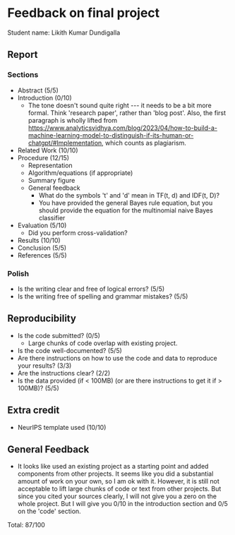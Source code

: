 # Feedback on final project

Student name: Likith Kumar Dundigalla

## Report

### Sections

- Abstract (5/5)
- Introduction (0/10)
  - The tone doesn't sound quite right --- it needs to be a bit more formal.
    Think 'research paper', rather than 'blog post'. Also, the first paragraph
    is wholly lifted from
    https://www.analyticsvidhya.com/blog/2023/04/how-to-build-a-machine-learning-model-to-distinguish-if-its-human-or-chatgpt/#Implementation,
    which counts as plagiarism.
- Related Work (10/10)
- Procedure (12/15)
    - Representation
    - Algorithm/equations (if appropriate)
    - Summary figure
    - General feedback
      - What do the symbols 't' and 'd' mean in TF(t, d) and IDF(t, D)?
      - You have provided the general Bayes rule equation, but you should
        provide the equation for the multinomial naive Bayes classifier
- Evaluation (5/10)
  - Did you perform cross-validation?
- Results (10/10)
- Conclusion (5/5)
- References (5/5)

### Polish
- Is the writing clear and free of logical errors? (5/5)
- Is the writing free of spelling and grammar mistakes? (5/5)

## Reproducibility

- Is the code submitted? (0/5)
  - Large chunks of code overlap with existing project.
- Is the code well-documented? (5/5)
- Are there instructions on how to use the code and data to reproduce your
  results? (3/3)
- Are the instructions clear? (2/2)
- Is the data provided (if < 100MB) (or are there instructions to get it if >
  100MB)? (5/5)

## Extra credit

- NeurIPS template used (10/10)

## General Feedback

- It looks like used an existing project as a starting point and added
  components from other projects. It seems like you did a substantial amount of
  work on your own, so I am ok with it. However, it is still not acceptable to
  lift large chunks of code or text from other projects. But since you cited
  your sources clearly, I will not give you a zero on the whole project. But I
  will give you 0/10 in the introduction section and 0/5 on the 'code' section.

Total: 87/100

